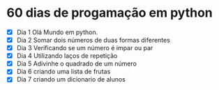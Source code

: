 # 60 dias de progamação em python

- [x] Dia 1 Olá Mundo em python.
- [x] Dia 2 Somar dois números de duas formas diferentes
- [x] Dia 3 Verificando se um número é impar ou par 
- [x] Dia 4 Utilizando laços de repetição
- [x] Dia 5 Adivinhe o quadrado de um número
- [x] Dia 6 criando uma lista de frutas
- [x] Dia 7 criando um dicionario de alunos
